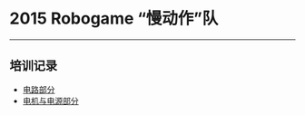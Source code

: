 # 2015 Robogame “慢动作”队

* * *

## 培训记录

- [电路部分](notes/circult.md)
- [电机与电源部分](notes/driver_power.md)

